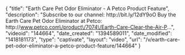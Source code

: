 {
    "title": "Earth Care Pet Odor Eliminator - A Petco Product Feature",
    "description": "Subscribe to our channel: http:\/\/bit.ly\/12dY9oO Buy the Earth Care Pet Odor Eliminator at Petco: http:\/\/www.petco.com\/product\/7074\/Earth-Care-Clear-the-Air-P...",
    "videoid": "144664",
    "date_created": "1394589011",
    "date_modified": "1418181173",
    "type": "captivate",
    "layout": "video",
    "url": "\/v\/earth-care-pet-odor-eliminator-a-petco-product-feature\/144664"
}